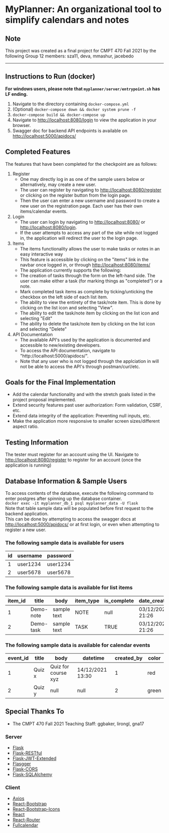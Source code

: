 # MyPlanner: An organizational tool to simplify calendars and notes

## Note

This project was created as a final project for CMPT 470 Fall 2021 by the following Group 12 members: sza11, deva, mmashur, jacebedo

---

## Instructions to Run (docker)

**For windows users, please note that `myplanner/server/entrypoint.sh` has LF ending.**

1. Navigate to the directory containing `docker-compose.yml`
2. (Optional) `docker-compose down && docker system prune -f`
3. `docker-compose build && docker-compose up`
4. Navigate to <http://localhost:8080/login> to view the application in your browser.
5. Swagger doc for backend API endpoints is available on <http://localhost:5000/apidocs/>

## Completed Features

The features that have been completed for the checkpoint are as follows:

1. Register
   - One may directly log in as one of the sample users below or alternatively, may create a new user.
   - The user can register by navigating to <http://localhost:8080/register> or clicking on the register button from the login page.
   - Then the user can enter a new username and password to create a new user on the registration page. Each user has their own items/calendar events.
2. Login
   - The user can login by navigating to <http://localhost:8080/> or <http://localhost:8080/login>.
   - If the user attempts to access any part of the site while not logged in, the application will redirect the user to the login page.
3. Items
   - The items functionality allows the user to make tasks or notes in an easy interactive way
   - This feature is accessible by clicking on the "items" link in the navbar once logged in, or through <http://localhost:8080/items/>
   - The application currently supports the following:
   - The creation of tasks through the form on the left-hand side. The user can make either a task (for marking things as "completed") or a note.
   - Mark completed task items as complete by ticking/unticking the checkbox on the left side of each list item.
   - The ability to view the entirety of the task/note item. This is done by clicking on the list icon and selecting "View".
   - The ability to edit the task/note item by clicking on the list icon and selecting "Edit"
   - The ability to delete the task/note item by clicking on the list icon and selecting "Delete"
4. API Documentation
   - The available API's used by the application is documented and accessible to new/existing developers.
   - To access the API documentation, navigate to "http://localhost:5000/apidocs/".
   - Note that any user who is not logged through the applciation in will not be able to access the API's through postman/curl/etc.

## Goals for the Final Implementation

- Add the calendar functionality and with the stretch goals listed in the project proposal implemented.
- Extend security features past user authorization: Form validation, CSRF, etc.
- Extend data integrity of the application: Preventing null inputs, etc.
- Make the application more responsive to smaller screen sizes/different aspect ratio.

## Testing Information

The tester must register for an account using the UI. Navigate to <http://localhost:8080/register> to register for an account (once the application is running)

## Database Information & Sample Users

To access contents of the database, execute the following command to enter postgres after spinning up the database container.  
`docker exec -it myplanner_db_1 psql myplanner_data -U flask`  
Note that table sample data will be populated before first request to the backend application.  
This can be done by attempting to access the swagger docs at <http://localhost:5000/apidocs/> or at first login, or even when attempting to register a new user.

### The following sample data is available for users

| id | username | password |
|----|----------|----------|
| 1  | user1234 | user1234 |
| 2  | user5678 | user5678 |

### The following sample data is available for list items

| item_id | title     | body        | item_type | is_complete | date_created     | created_by |
|---------|-----------|-------------|-----------|-------------|------------------|------------|
| 1       | Demo-note | sample text | NOTE      | null        | 03/12/2021 21:26 | 1          |
| 2       | Demo-task | sample text | TASK      | TRUE        | 03/12/2021 21:26 | 2          |

### The following sample data is available for calendar events

| event_id | title  | body                | datetime         | created_by | color |
|----------|--------|---------------------|------------------|------------|-------|
| 1        | Quiz x | Quiz for course xyz | 14/12/2021 13:30 | 1          | red   |
| 2        | Quiz y | null                | null             | 2          | green |

## Special Thanks To

- The CMPT 470 Fall 2021 Teaching Staff: ggbaker, lirongl, gna17

### Server

- [Flask](https://flask.palletsprojects.com/en/2.0.x/)
- [Flask-RESTful](https://github.com/flask-restful/flask-restful)
- [Flask-JWT-Extended](https://github.com/vimalloc/flask-jwt-extended)
- [Flasgger](https://github.com/flasgger/flasgger)
- [Flask-CORS](https://github.com/corydolphin/flask-cors)
- [Flask-SQLAlchemy](https://flask-sqlalchemy.palletsprojects.com/en/2.x/)

### Client

- [Axios](https://axios-http.com/)
- [React-Bootstrap](https://react-bootstrap.github.io/)
- [React-Bootstrap-Icons](https://github.com/ismamz/react-bootstrap-icons)
- [React](https://reactjs.org/)
- [React-Router](https://github.com/remix-run/react-router)
- [Fullcalendar](https://github.com/fullcalendar/fullcalendar-react)
